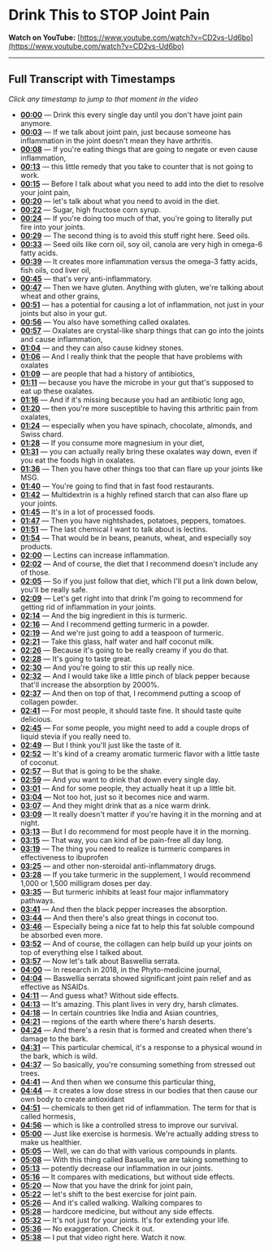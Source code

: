 # Drink This to STOP Joint Pain

**Watch on YouTube:** [https://www.youtube.com/watch?v=CD2vs-Ud6bo](https://www.youtube.com/watch?v=CD2vs-Ud6bo)

---

## Full Transcript with Timestamps

*Click any timestamp to jump to that moment in the video*

- **[00:00](https://www.youtube.com/watch?v=CD2vs-Ud6bo&t=0s)** — Drink this every single day until you don't have joint pain anymore.
- **[00:03](https://www.youtube.com/watch?v=CD2vs-Ud6bo&t=3s)** — If we talk about joint pain, just because someone has inflammation in the joint doesn't mean they have arthritis.
- **[00:08](https://www.youtube.com/watch?v=CD2vs-Ud6bo&t=8s)** — If you're eating things that are going to negate or even cause inflammation,
- **[00:13](https://www.youtube.com/watch?v=CD2vs-Ud6bo&t=13s)** — this little remedy that you take to counter that is not going to work.
- **[00:15](https://www.youtube.com/watch?v=CD2vs-Ud6bo&t=15s)** — Before I talk about what you need to add into the diet to resolve your joint pain,
- **[00:20](https://www.youtube.com/watch?v=CD2vs-Ud6bo&t=20s)** — let's talk about what you need to avoid in the diet.
- **[00:22](https://www.youtube.com/watch?v=CD2vs-Ud6bo&t=22s)** — Sugar, high fructose corn syrup.
- **[00:24](https://www.youtube.com/watch?v=CD2vs-Ud6bo&t=24s)** — If you're doing too much of that, you're going to literally put fire into your joints.
- **[00:29](https://www.youtube.com/watch?v=CD2vs-Ud6bo&t=29s)** — The second thing is to avoid this stuff right here. Seed oils.
- **[00:33](https://www.youtube.com/watch?v=CD2vs-Ud6bo&t=33s)** — Seed oils like corn oil, soy oil, canola are very high in omega-6 fatty acids.
- **[00:39](https://www.youtube.com/watch?v=CD2vs-Ud6bo&t=39s)** — It creates more inflammation versus the omega-3 fatty acids, fish oils, cod liver oil,
- **[00:45](https://www.youtube.com/watch?v=CD2vs-Ud6bo&t=45s)** — that's very anti-inflammatory.
- **[00:47](https://www.youtube.com/watch?v=CD2vs-Ud6bo&t=47s)** — Then we have gluten. Anything with gluten, we're talking about wheat and other grains,
- **[00:51](https://www.youtube.com/watch?v=CD2vs-Ud6bo&t=51s)** — has a potential for causing a lot of inflammation, not just in your joints but also in your gut.
- **[00:56](https://www.youtube.com/watch?v=CD2vs-Ud6bo&t=56s)** — You also have something called oxalates.
- **[00:57](https://www.youtube.com/watch?v=CD2vs-Ud6bo&t=57s)** — Oxalates are crystal-like sharp things that can go into the joints and cause inflammation,
- **[01:04](https://www.youtube.com/watch?v=CD2vs-Ud6bo&t=64s)** — and they can also cause kidney stones.
- **[01:06](https://www.youtube.com/watch?v=CD2vs-Ud6bo&t=66s)** — And I really think that the people that have problems with oxalates
- **[01:09](https://www.youtube.com/watch?v=CD2vs-Ud6bo&t=69s)** — are people that had a history of antibiotics,
- **[01:11](https://www.youtube.com/watch?v=CD2vs-Ud6bo&t=71s)** — because you have the microbe in your gut that's supposed to eat up these oxalates.
- **[01:16](https://www.youtube.com/watch?v=CD2vs-Ud6bo&t=76s)** — And if it's missing because you had an antibiotic long ago,
- **[01:20](https://www.youtube.com/watch?v=CD2vs-Ud6bo&t=80s)** — then you're more susceptible to having this arthritic pain from oxalates,
- **[01:24](https://www.youtube.com/watch?v=CD2vs-Ud6bo&t=84s)** — especially when you have spinach, chocolate, almonds, and Swiss chard.
- **[01:28](https://www.youtube.com/watch?v=CD2vs-Ud6bo&t=88s)** — If you consume more magnesium in your diet,
- **[01:31](https://www.youtube.com/watch?v=CD2vs-Ud6bo&t=91s)** — you can actually really bring these oxalates way down, even if you eat the foods high in oxalates.
- **[01:36](https://www.youtube.com/watch?v=CD2vs-Ud6bo&t=96s)** — Then you have other things too that can flare up your joints like MSG.
- **[01:40](https://www.youtube.com/watch?v=CD2vs-Ud6bo&t=100s)** — You're going to find that in fast food restaurants.
- **[01:42](https://www.youtube.com/watch?v=CD2vs-Ud6bo&t=102s)** — Multidextrin is a highly refined starch that can also flare up your joints.
- **[01:45](https://www.youtube.com/watch?v=CD2vs-Ud6bo&t=105s)** — It's in a lot of processed foods.
- **[01:47](https://www.youtube.com/watch?v=CD2vs-Ud6bo&t=107s)** — Then you have nightshades, potatoes, peppers, tomatoes.
- **[01:51](https://www.youtube.com/watch?v=CD2vs-Ud6bo&t=111s)** — The last chemical I want to talk about is lectins.
- **[01:54](https://www.youtube.com/watch?v=CD2vs-Ud6bo&t=114s)** — That would be in beans, peanuts, wheat, and especially soy products.
- **[02:00](https://www.youtube.com/watch?v=CD2vs-Ud6bo&t=120s)** — Lectins can increase inflammation.
- **[02:02](https://www.youtube.com/watch?v=CD2vs-Ud6bo&t=122s)** — And of course, the diet that I recommend doesn't include any of those.
- **[02:05](https://www.youtube.com/watch?v=CD2vs-Ud6bo&t=125s)** — So if you just follow that diet, which I'll put a link down below, you'll be really safe.
- **[02:09](https://www.youtube.com/watch?v=CD2vs-Ud6bo&t=129s)** — Let's get right into that drink I'm going to recommend for getting rid of inflammation in your joints.
- **[02:14](https://www.youtube.com/watch?v=CD2vs-Ud6bo&t=134s)** — And the big ingredient in this is turmeric.
- **[02:16](https://www.youtube.com/watch?v=CD2vs-Ud6bo&t=136s)** — And I recommend getting turmeric in a powder.
- **[02:19](https://www.youtube.com/watch?v=CD2vs-Ud6bo&t=139s)** — And we're just going to add a teaspoon of turmeric.
- **[02:21](https://www.youtube.com/watch?v=CD2vs-Ud6bo&t=141s)** — Take this glass, half water and half coconut milk.
- **[02:26](https://www.youtube.com/watch?v=CD2vs-Ud6bo&t=146s)** — Because it's going to be really creamy if you do that.
- **[02:28](https://www.youtube.com/watch?v=CD2vs-Ud6bo&t=148s)** — It's going to taste great.
- **[02:30](https://www.youtube.com/watch?v=CD2vs-Ud6bo&t=150s)** — And you're going to stir this up really nice.
- **[02:32](https://www.youtube.com/watch?v=CD2vs-Ud6bo&t=152s)** — And I would take like a little pinch of black pepper because that'll increase the absorption by 2000%.
- **[02:37](https://www.youtube.com/watch?v=CD2vs-Ud6bo&t=157s)** — And then on top of that, I recommend putting a scoop of collagen powder.
- **[02:41](https://www.youtube.com/watch?v=CD2vs-Ud6bo&t=161s)** — For most people, it should taste fine. It should taste quite delicious.
- **[02:45](https://www.youtube.com/watch?v=CD2vs-Ud6bo&t=165s)** — For some people, you might need to add a couple drops of liquid stevia if you really need to.
- **[02:49](https://www.youtube.com/watch?v=CD2vs-Ud6bo&t=169s)** — But I think you'll just like the taste of it.
- **[02:52](https://www.youtube.com/watch?v=CD2vs-Ud6bo&t=172s)** — It's kind of a creamy aromatic turmeric flavor with a little taste of coconut.
- **[02:57](https://www.youtube.com/watch?v=CD2vs-Ud6bo&t=177s)** — But that is going to be the shake.
- **[02:59](https://www.youtube.com/watch?v=CD2vs-Ud6bo&t=179s)** — And you want to drink that down every single day.
- **[03:01](https://www.youtube.com/watch?v=CD2vs-Ud6bo&t=181s)** — And for some people, they actually heat it up a little bit.
- **[03:04](https://www.youtube.com/watch?v=CD2vs-Ud6bo&t=184s)** — Not too hot, just so it becomes nice and warm.
- **[03:07](https://www.youtube.com/watch?v=CD2vs-Ud6bo&t=187s)** — And they might drink that as a nice warm drink.
- **[03:09](https://www.youtube.com/watch?v=CD2vs-Ud6bo&t=189s)** — It really doesn't matter if you're having it in the morning and at night.
- **[03:13](https://www.youtube.com/watch?v=CD2vs-Ud6bo&t=193s)** — But I do recommend for most people have it in the morning.
- **[03:15](https://www.youtube.com/watch?v=CD2vs-Ud6bo&t=195s)** — That way, you can kind of be pain-free all day long.
- **[03:19](https://www.youtube.com/watch?v=CD2vs-Ud6bo&t=199s)** — The thing you need to realize is turmeric compares in effectiveness to ibuprofen
- **[03:25](https://www.youtube.com/watch?v=CD2vs-Ud6bo&t=205s)** — and other non-steroidal anti-inflammatory drugs.
- **[03:28](https://www.youtube.com/watch?v=CD2vs-Ud6bo&t=208s)** — If you take turmeric in the supplement, I would recommend 1,000 or 1,500 milligram doses per day.
- **[03:35](https://www.youtube.com/watch?v=CD2vs-Ud6bo&t=215s)** — But turmeric inhibits at least four major inflammatory pathways.
- **[03:41](https://www.youtube.com/watch?v=CD2vs-Ud6bo&t=221s)** — And then the black pepper increases the absorption.
- **[03:44](https://www.youtube.com/watch?v=CD2vs-Ud6bo&t=224s)** — And then there's also great things in coconut too.
- **[03:46](https://www.youtube.com/watch?v=CD2vs-Ud6bo&t=226s)** — Especially being a nice fat to help this fat soluble compound be absorbed even more.
- **[03:52](https://www.youtube.com/watch?v=CD2vs-Ud6bo&t=232s)** — And of course, the collagen can help build up your joints on top of everything else I talked about.
- **[03:57](https://www.youtube.com/watch?v=CD2vs-Ud6bo&t=237s)** — Now let's talk about Baswellia serrata.
- **[04:00](https://www.youtube.com/watch?v=CD2vs-Ud6bo&t=240s)** — In research in 2018, in the Phyto-medicine journal,
- **[04:04](https://www.youtube.com/watch?v=CD2vs-Ud6bo&t=244s)** — Baswellia serrata showed significant joint pain relief and as effective as NSAIDs.
- **[04:11](https://www.youtube.com/watch?v=CD2vs-Ud6bo&t=251s)** — And guess what? Without side effects.
- **[04:13](https://www.youtube.com/watch?v=CD2vs-Ud6bo&t=253s)** — It's amazing. This plant lives in very dry, harsh climates.
- **[04:18](https://www.youtube.com/watch?v=CD2vs-Ud6bo&t=258s)** — In certain countries like India and Asian countries,
- **[04:21](https://www.youtube.com/watch?v=CD2vs-Ud6bo&t=261s)** — regions of the earth where there's harsh deserts.
- **[04:24](https://www.youtube.com/watch?v=CD2vs-Ud6bo&t=264s)** — And there's a resin that is formed and created when there's damage to the bark.
- **[04:31](https://www.youtube.com/watch?v=CD2vs-Ud6bo&t=271s)** — This particular chemical, it's a response to a physical wound in the bark, which is wild.
- **[04:37](https://www.youtube.com/watch?v=CD2vs-Ud6bo&t=277s)** — So basically, you're consuming something from stressed out trees.
- **[04:41](https://www.youtube.com/watch?v=CD2vs-Ud6bo&t=281s)** — And then when we consume this particular thing,
- **[04:44](https://www.youtube.com/watch?v=CD2vs-Ud6bo&t=284s)** — it creates a low dose stress in our bodies that then cause our own body to create antioxidant
- **[04:51](https://www.youtube.com/watch?v=CD2vs-Ud6bo&t=291s)** — chemicals to then get rid of inflammation. The term for that is called hormesis,
- **[04:56](https://www.youtube.com/watch?v=CD2vs-Ud6bo&t=296s)** — which is like a controlled stress to improve our survival.
- **[05:00](https://www.youtube.com/watch?v=CD2vs-Ud6bo&t=300s)** — Just like exercise is hormesis. We're actually adding stress to make us healthier.
- **[05:05](https://www.youtube.com/watch?v=CD2vs-Ud6bo&t=305s)** — Well, we can do that with various compounds in plants.
- **[05:08](https://www.youtube.com/watch?v=CD2vs-Ud6bo&t=308s)** — With this thing called Basuella, we are taking something to
- **[05:13](https://www.youtube.com/watch?v=CD2vs-Ud6bo&t=313s)** — potently decrease our inflammation in our joints.
- **[05:16](https://www.youtube.com/watch?v=CD2vs-Ud6bo&t=316s)** — It compares with medications, but without side effects.
- **[05:20](https://www.youtube.com/watch?v=CD2vs-Ud6bo&t=320s)** — Now that you have the drink for joint pain,
- **[05:22](https://www.youtube.com/watch?v=CD2vs-Ud6bo&t=322s)** — let's shift to the best exercise for joint pain.
- **[05:26](https://www.youtube.com/watch?v=CD2vs-Ud6bo&t=326s)** — And it's called walking. Walking compares to
- **[05:28](https://www.youtube.com/watch?v=CD2vs-Ud6bo&t=328s)** — hardcore medicine, but without any side effects.
- **[05:32](https://www.youtube.com/watch?v=CD2vs-Ud6bo&t=332s)** — It's not just for your joints. It's for extending your life.
- **[05:36](https://www.youtube.com/watch?v=CD2vs-Ud6bo&t=336s)** — No exaggeration. Check it out.
- **[05:38](https://www.youtube.com/watch?v=CD2vs-Ud6bo&t=338s)** — I put that video right here. Watch it now.
